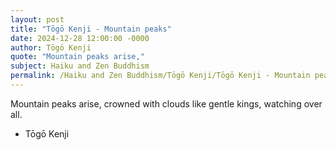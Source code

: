 ```yaml
---
layout: post
title: "Tōgō Kenji - Mountain peaks"
date: 2024-12-28 12:00:00 -0000
author: Tōgō Kenji
quote: "Mountain peaks arise,"
subject: Haiku and Zen Buddhism
permalink: /Haiku and Zen Buddhism/Tōgō Kenji/Tōgō Kenji - Mountain peaks
---
```


Mountain peaks arise,
crowned with clouds like gentle kings,
watching over all.

- Tōgō Kenji
